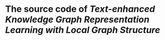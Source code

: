 # The source code of _Text-enhanced Knowledge Graph Representation Learning with Local Graph Structure_
